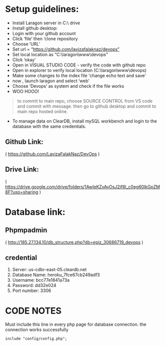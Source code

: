 # Setup guidelines:
* Install Laragon server in C:\ drive
* Install github desktop:
* Login with your github account 
* Click ‘file’ then ‘clone repository 
* Choose ‘URL’
* Set url = “https://github.com/lavizafalaknaz/devops”
* Set local location as “C:\laragon\www\devops”
* Click ‘okay’
* Open in VISUAL STUDIO CODE - verify the code with github repo
* Open in explorer to verify local location (C:\laragon\www\devops)
* Make some changes to the index file 'change echo text and save'
* now , launch laragon and select ‘web’
* Choose ‘Devops’ as system and  check if the file works
* WOO HOOO!
> to commit to main repo, choose SOURCE CONTROL from VS code and commit with  message. then go to github desktop and commit to main repo hosted online.
* To manage data on ClearDB, install mySQL workbench and login to the database with the same credentials. 

## Github Link:
( https://github.com/LavizaFalakNaz/DevOps )

## Drive Link:
( https://drive.google.com/drive/folders/1AwIeKZvAvOsJ2jf8I_c0eg60lkGpZM8F?usp=sharing )

# Database link:
## Phpmpadmin 
( http://185.27.134.10/db_structure.php?db=epiz_30686719_devops )
## credential
1. Server: us-cdbr-east-05.cleardb.net 
2. Database Name: heroku_7fce67cb249adf3
3. Username: bcc77e1841a73a
4. Password: dd32e024
5. Port number: 3306

# CODE NOTES 
Must include this line in every php page for database connection. the connection works successfully
```
include "config/config.php";
```
